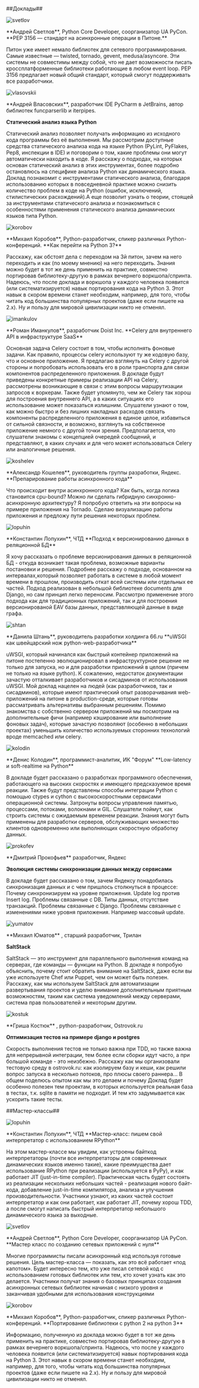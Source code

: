 ##Доклады##



![svetlov](http://dropbucket.ru/pyconru/svetlov)

<div markdown="1">
**Андрей Светлов**, Python Core Developer, соорганизатор UA PyCon.  
**PEP 3156 — стандарт на асинхронные операции в Питоне.**
  
Питон уже имеет немало библиотек для сетевого программирования. Самые известные — twisted, tornado, gevent, medusa/asyncore. Эти системы не совместимы между собой, что не дает возможности писать кроссплатформенные библиотеки работающие в любом event loop. PEP 3156 предлагает новый общий стандарт, который смогут поддерживать все разработчики.
</div>

![vlasovskii](http://dropbucket.ru/pycon/vlasovskii)

<div markdown="1">
**Андрей Власовских**, разработчик IDE PyCharm в JetBrains, автор библиотек funcparserlib и iterpipes.

**Статический анализ языка Python**

Статический анализ позволяет получать информацию из исходного кода программы без её выполнения. Мы рассмотрим доступные средства статического анализа кода на языке Python (PyLint, PyFlakes, Pep8, инспекции в IDE) и поговорим о том, какие проблемы они могут автоматически находить в коде. Я расскажу о подходах, на которых основан статический анализ в этих инструментах, более подробно остановлюсь на специфике анализа Python как динамического языка.
Доклад познакомит с инструментами статического анализа, благодаря использованию которых в повседневной практике можно снизить количество проблем в коде на Python (ошибок, исключений, стилистических расхождений).А еще позволит узнать о теории, стоящей за инструментами статического анализа и познакомиться с особенностями применения статического анализа динамических языков типа Python.
</div>


![korobov](http://dropbucket.ru/pyconru/korobov)

<div markdown="1">
**Михаил Коробов**, Python-разработчик, спикер различных Python-конференций.  
**Как перейти на Python 3?**

Расскажу, как обстоят дела с переходом на 3й питон, зачем на него переходить и как (по моему мнению) на него переходить. Знания можно будет в тот же день применить на практике, совместно портировав библиотеку-другую в рамках вечернего воркшопа/спринта.
Надеюсь, что после доклада и воркшопа у каждого человека появится (или систематизируется) навык портирования кода на Python 3. Этот навык в скором времени станет необходим, например, для того, чтобы читать код большинства популярных проектов (даже если пишете на 2.x). Ну и пользу для мировой цивилизации никто не отменял. 
</div>

![imankulov](http://dropbucket.ru/pyconru/imankulov)

<div markdown="1">
**Роман Иманкулов**, разработчик Doist Inc.  
**Celery для внутреннего API в инфраструктуре SaaS**

Основная задача Celery состоит в том, чтобы исполнять фоновые задачи. Как правило, процессы celery используют ту же кодовую базу, что и основное приложение.
Я предлагаю взглянуть на Celery с другой стороны и попробовать использовать его в роли транспорта для связи компонентов распределенного приложения.
В докладе будут приведены конкретные примеры реализации API на Celery, рассмотрены возникающие в связи с этим вопросы маршрутизации запросов к воркерам. Также будет упомянуто, чем же Celery так хорош для построения внутреннего API, а в каких ситуациях его использование может показаться излишним.
Слушатели узнают о том, как можно быстро и без лишних накладных расходов связать компоненты распределенного приложения в единое целое, избавиться от сильной связности, и возможно, взглянуть на собственное приложение немного с другой точки зрения. Предполагается, что слушатели знакомы с концепцией очередей сообщений, и представляют, в каких случаях и для чего может использоваться Celery или аналогичные решения.
</div>

![koshelev](http://dropbucket.ru/pyconru/koshelev)

<div markdown="1">
**Александр Кошелев**, руководитель группы разработки, Яндекс.  
**Препарирование работы асинхронного кода**

Что происходит внутри асинхронного кода? Как быть, когда логика становится cpu-bound? Можно ли сделать гибридную синхронно-асинхронную архитектуру?
Я попробую ответить на эти вопросы на примере приложения на Tornado. Сделаю визуализацию работы приложения и предложу пути решения некоторых проблем.
</div>

![lopuhin](http://dropbucket.ru/pycon/kostialopuhin)

<div markdown="1">
**Константин Лопухин**, ЧТД  
**Подход к версионированию данных в реляционной БД**

Я хочу рассказать о проблеме версионирования данных в реляционной БД - откуда возникает такая проблема, возможные варианты постановки и решения. Подробнее расскажу о подходе, основанном на интервалах,который позволяет работать в системе в любой момент времени в прошлом, производить откат всей системы или отдельных ее частей. Подход реализован в небольшой библиотеке documents для Django, но сам принцип легко переносим. Рассмотрю применение этого подхода как для традиционных приложений, так и для построения версионированой EAV базы данных, представляющей данные в виде графа.

</div>

![shtan](http://dropbucket.ru/pycon/shtan)

<div markdown="1">
**Данила Штань**, руководитель разработки холдинга 66.ru  
**uWSGI как швейцарский нож python-web-разработчика**

uWSGI, который начинался как быстрый контейнер приложений на питоне постепенно эволюционировал в инфраструктурное решение не только для запуска, но и для разработки приложений в целом (причем не только на языке python). К сожалению, недостаток документации зачастую отталкивает разработчиков и сисадминов от использования uWSGI.   Мой доклад нацелен на людей (как разработчиков, так и сисадминов), которые имеют практический опыт разворачивания web-приложений на питоне в production-среде, которые готовы рассматривать альтернативы выбранным решениям. Помимо знакомства с собственно сервером приложений мы посмотрим на дополнительные фичи (например кэширование или выполнение фоновых задач), которые зачастую позволяют (особенно в небольших проектах) уменьшить количество используемых сторонних технологий вроде memcached или celery.
</div>


![kolodin](http://dropbucket.ru/pycon/kolodin)

<div markdown="1">
**Денис Колодин**,  программист-аналитик, ИК "Форум"  
**Low-latency и soft-realtime на Python**

В докладе будет рассказано о разработках программного обеспечения, работающего на высоких скоростях и имеющего предсказуемое время реакции. Также будут представлены способы интеграции Python с помощью ctypes и cython с высокоскоростными сервисами операционной системы. Затронуты вопросы управления памятью, процессами, потоками, волокнами и GIL. Слушатели поймут, как строить системы с ожидаемым временем реакции. Знания могут быть применены для разработки серверов, обслуживающих множество клиентов одновременно или выполняющих скоростную обработку данных.

</div>


![prokofev](http://dropbucket.ru/pycon/prokofev)

<div markdown="1">
**Дмитрий Прокофьев** разработчик, Яндекс

**Эволюция системы синхронизации данных между сервисами**

В докладе будет рассказано о том, зачем Яндексу понадобилась синхронизация данных и с чем пришлось столкнуться в процессе:
Почему синхронизируем на уровне приложения.
Update log против Insert log.
Проблемы связанные с DB. Типы данных, отсутствие транзакций.
Проблемы связанные с Django.
Проблемы связанные c изменениями ниже уровня приложения. Например массовый update.

</div>


![yumatov](http://dropbucket.ru/pycon/yumatov)

<div markdown="1">
**Михаил Юматов** , старший разработчик, Трилан

**SaltStack**

SaltStack — это инструмент для параллельного выполнения команд на серверах, где команды — функции на Python. В докладе я попробую объяснить, почему стоит обратить внимание на SaltStack, даже если вы уже используете Chef или Puppet, чем он может быть полезен. Расскажу, как мы используем SaltStack для автоматизации развертывания проектов и уделю внимание дополнительным приятным возможностям, таким как система уведомлений между серверами, система прав пользователей и некоторым другим.

</div>


![kostuk](http://dropbucket.ru/pycon/kostuk)

<div markdown="1">
**Гриша Костюк** , python-разработчик, Ostrovok.ru

**Оптимизация тестов на примере django и postgres**

Скорость выполнения тестов не только важна при TDD, но также важна для непрерывной интеграции, тем более если сборки идут часто, а при большой команде - это неизбежно. Расскажу как мы организовали тестовую среду в ostrovok.ru: как изолируем базу и кеши, как решили вопрос запуска в несколько потоков, про плюсы своего раннера... В общем поделюсь опытом как мы это делаем и почему
Доклад будет особенно полезен тем проектам, в которых используется реальная база в тестах, т.к. sqlite в памяти не подходит. И тем кто задумывается как ускорить такие тесты.

</div>


##Мастер-классы##



![lopuhin](http://dropbucket.ru/pycon/kostialopuhin)

<div markdown="1">
**Константин Лопухин**, ЧТД  
**Мастер-класс: пишем свой интерпретатор с использованием RPython**

На этом мастер-классе мы увидим, как устроены байткод интерпретаторы (почти все интерпретаторы для современных динамических языков именно такие), какие преимущества дает использование RPython при реализации (используется в PyPy), и как работает JIT (just-in-time compiler). Практическая часть будет состоять из реализации нескольких небольших частей - реализация нового байт-кода, добавление just-in-time компилятора, анализа и улучшения производительности.
Участники узнают, из каких частей состоит интерпретатор и как они работает, как работает JIT, почему хорош TDD, а после смогут написать быстрый интерпретатор небольшого динамического языка за выходные.
</div>


![svetlov](http://dropbucket.ru/pyconru/svetlov)

<div markdown="1">
**Андрей Светлов**, Python Core Developer, соорганизатор UA PyCon.  
**Мастер класс по созданию сетевых приложений с нуля**
  
Многие программисты писали асинхронный код используя готовые решения. Цель мастер-класса — показать, как это всё работает «под капотом».
Будет интересно тем, кто уже писал сетевой код с использованием готовых библиотек или тем, кто хочет узнать как это делается.
Участники получат знания о базовых принципах создания асинхронных сетевых библиотек начиная с низкого уровня и заканчивая удобными для использования конструкциями

</div>


![korobov](http://dropbucket.ru/pyconru/korobov)

<div markdown="1">
**Михаил Коробов**, Python-разработчик, спикер различных Python-конференций.  
**Портирование библиотеки с python 2 на python 3**

Информацию, полученную из доклада можно будет в тот же день применить на практике, совместно портировав библиотеку-другую в рамках вечернего воркшопа/спринта.
Надеюсь, что после  у каждого человека появится (или систематизируется) навык портирования кода на Python 3. Этот навык в скором времени станет необходим, например, для того, чтобы читать код большинства популярных проектов (даже если пишете на 2.x). Ну и пользу для мировой цивилизации никто не отменял. 
</div>
